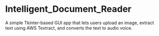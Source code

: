# Intelligent_Document_Reader
A simple Tkinter-based GUI app that lets users upload an image, extract text using AWS Textract, and converts the text to audio voice.
